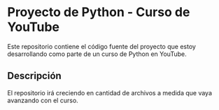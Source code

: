 # Proyecto de Python - Curso de YouTube

Este repositorio contiene el código fuente del proyecto que estoy desarrollando como parte de un curso de Python en YouTube.

## Descripción

El repositorio irá creciendo en cantidad de archivos a medida que vaya avanzando con el curso. 
